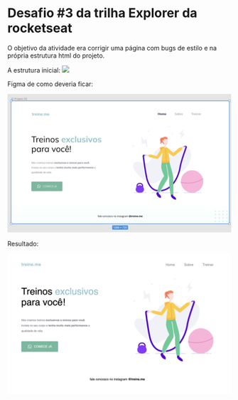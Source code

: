 # Desafio #3 da trilha Explorer da rocketseat

O objetivo da atividade era corrigir uma página com bugs de estilo e na própria estrutura html do projeto.

A estrutura inicial:
![](https://efficient-sloth-d85.notion.site/image/https%3A%2F%2Fs3-us-west-2.amazonaws.com%2Fsecure.notion-static.com%2Fb447a15f-34cc-4490-9188-8e640f02e3c4%2FUntitled.png?id=6733d759-a003-4cf2-80e0-909a15bc8a21&table=block&spaceId=08f749ff-d06d-49a8-a488-9846e081b224&width=2000&userId=&cache=v2)

Figma de como deveria ficar:

![](images/figma.png)

Resultado:

![](images/resultado.png)

